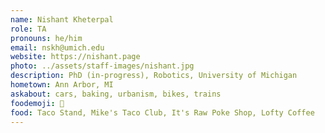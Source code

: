 ```yaml
---
name: Nishant Kheterpal
role: TA
pronouns: he/him
email: nskh@umich.edu
website: https://nishant.page
photo: ../assets/staff-images/nishant.jpg
description: PhD (in-progress), Robotics, University of Michigan
hometown: Ann Arbor, MI
askabout: cars, baking, urbanism, bikes, trains
foodemoji: 🌮
food: Taco Stand, Mike's Taco Club, It's Raw Poke Shop, Lofty Coffee
---
```

